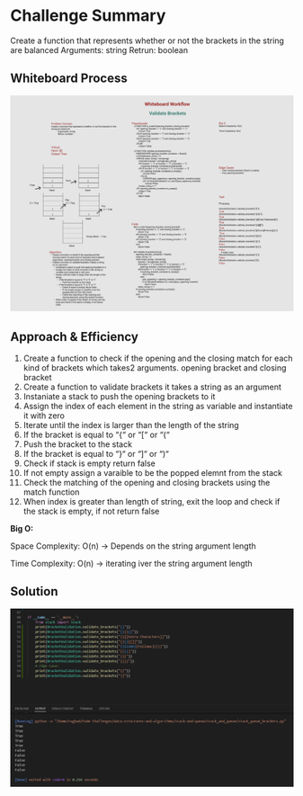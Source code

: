# Challenge Summary
Create a function that represents whether or not the brackets in the string are balanced
    Arguments: string
    Retrun: boolean
## Whiteboard Process
![validateabrackets](./images/bracketvalidatioWB.PNG)


## Approach & Efficiency
1. Create a function to check if the opening and the closing match for each kind of brackets which takes2 arguments. opening bracket and closing bracket
2. Create a function to validate brackets it takes a string as an argument
3. Instaniate a stack to push the opening brackets to it
4. Assign the index of each element in the string as variable and instantiate it with zero
5. Iterate until the index is larger than the length of the string
6. If the bracket is equal to “{“ or “[“ or “(“
7. Push the bracket to the stack
8. If the bracket is equal to “}“ or “]“ or “)“
9. Check if stack is empty return false
10. If not empty assign a varaible to be the popped elemnt from the stack
11. Check the matching of the opening and closing brackets using the match function
12. When index is greater than length of string, exit the loop and check if the stack is empty, if not return false

**Big O:**

Space Complexity: O(n) -> Depends on the string argument length

Time Complexity: O(n) -> iterating iver the string argument length
## Solution
![Solution#2](./images/Solution%232.PNG)